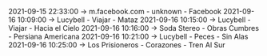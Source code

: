 2021-09-15 22:33:00 -> m.facebook.com - unknown - Facebook
2021-09-16 10:09:00 -> Lucybell - Viajar - Mataz
2021-09-16 10:15:00 -> Lucybell - Viajar - Hacia el Cielo
2021-09-16 10:16:00 -> Soda Stereo - Obras Cumbres - Persiana Americana
2021-09-16 10:21:00 -> Lucybell - Peces - Sin Alas
2021-09-16 10:25:00 -> Los Prisioneros - Corazones - Tren Al Sur
